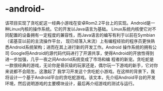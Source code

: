 # -android-
该项目实现了贪吃蛇这一经典小游戏在安卓Rom2.2平台上的实现。Android是一种Linux内核的操作系统。它的开发以Java语言为基础。
Linux系统内核使它对不同配置的设备拥有一定程度的兼容性，而Java语言的编写有利于以前在Symbian（诺基亚以前的主流操作平台，
现已经落入末流）上有编程经验的程序员更快熟悉Android系统架构；进而在其上进行新的开发工作。Android 操作系统的拥有公司
Google将Android的源代码代码进行了开源共享，使得Android的开放性得到进一步加强，几乎一夜之间Andorid系统变成了市场和编
程者的新宠。贪吃蛇是一款很经典的游戏，无论你是骨灰级的玩家还是，偶尔玩一下游戏的新手，它对你来说都不会陌生。这激起了
我学习开发这个贪吃蛇小游戏。在这样的背景下，我将设计一个基于Android平台的贪吃蛇游戏。该文本，先介绍Android平台的开发
环境，然后说明游戏的主要模块设计，最后再介绍游戏的测试与运行。
